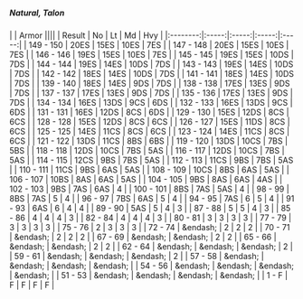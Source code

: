 ##### Natural, Talon

|      | Armor ||||
| Result | No | Lt | Md | Hvy |
|:--------:|:-----:|:-----:|:-----:|:-----:|
| 149 - 150 | 20ES | 15ES | 10ES | 7ES |
| 147 - 148 | 20ES | 15ES | 10ES | 7ES |
| 146 - 146 | 19ES | 15ES | 10ES | 7ES |
| 145 - 145 | 19ES | 15ES | 10DS | 7DS |
| 144 - 144 | 19ES | 14ES | 10DS | 7DS |
| 143 - 143 | 19ES | 14ES | 10DS | 7DS |
| 142 - 142 | 18ES | 14ES | 10DS | 7DS |
| 141 - 141 | 18ES | 14ES | 10DS | 7DS |
| 139 - 140 | 18ES | 14ES | 9DS | 7DS |
| 138 - 138 | 17ES | 13ES | 9DS | 7DS |
| 137 - 137 | 17ES | 13ES | 9DS | 7DS |
| 135 - 136 | 17ES | 13ES | 9DS | 7DS |
| 134 - 134 | 16ES | 13DS | 9CS | 6DS |
| 132 - 133 | 16ES | 13DS | 9CS | 6DS |
| 131 - 131 | 16ES | 12DS | 8CS | 6DS |
| 129 - 130 | 15ES | 12DS | 8CS | 6CS |
| 128 - 128 | 15ES | 12DS | 8CS | 6CS |
| 126 - 127 | 15ES | 11DS | 8CS | 6CS |
| 125 - 125 | 14ES | 11CS | 8CS | 6CS |
| 123 - 124 | 14ES | 11CS | 8CS | 6CS |
| 121 - 122 | 13DS | 11CS | 8BS | 6BS |
| 119 - 120 | 13DS | 10CS | 7BS | 5BS |
| 118 - 118 | 12DS | 10CS | 7BS | 5AS |
| 116 - 117 | 12DS | 10CS | 7BS | 5AS |
| 114 - 115 | 12CS | 9BS | 7BS | 5AS |
| 112 - 113 | 11CS | 9BS | 7BS | 5AS |
| 110 - 111 | 11CS | 9BS | 6AS | 5AS |
| 108 - 109 | 10CS | 8BS | 6AS | 5AS |
| 106 - 107 | 10BS | 8AS | 6AS | 5AS |
| 104 - 105 | 9BS | 8AS | 6AS | 4AS |
| 102 - 103 | 9BS | 7AS | 6AS | 4 |
| 100 - 101 | 8BS | 7AS | 5AS | 4 |
| 98 - 99 | 8BS | 7AS | 5 | 4 |
| 96 - 97 | 7BS | 6AS | 5 | 4 |
| 94 - 95 | 7AS | 6 | 5 | 4 |
| 91 - 93 | 6AS | 6 | 4 | 4 |
| 89 - 90 | 5AS | 5 | 4 | 3 |
| 87 - 88 | 5 | 5 | 4 | 3 |
| 85 - 86 | 4 | 4 | 4 | 3 |
| 82 - 84 | 4 | 4 | 4 | 3 |
| 80 - 81 | 3 | 3 | 3 | 3 |
| 77 - 79 | 3 | 3 | 3 | 3 |
| 75 - 76 | 2 | 3 | 3 | 3 |
| 72 - 74 | &endash;  | 2 | 2 | 2 |
| 70 - 71 | &endash;  | 2 | 2 | 2 |
| 67 - 69 | &endash;  | &endash;  | 2 | 2 |
| 65 - 66 | &endash;  | &endash;  | 2 | 2 |
| 62 - 64 | &endash;  | &endash;  | &endash;  | 2 |
| 59 - 61 | &endash;  | &endash;  | &endash;  | 2 |
| 57 - 58 | &endash;  | &endash;  | &endash;  | &endash;  |
| 54 - 56 | &endash;  | &endash;  | &endash;  | &endash;  |
| 51 - 53 | &endash;  | &endash;  | &endash;  | &endash;  |
| 1 - F | F | F | F | F |
